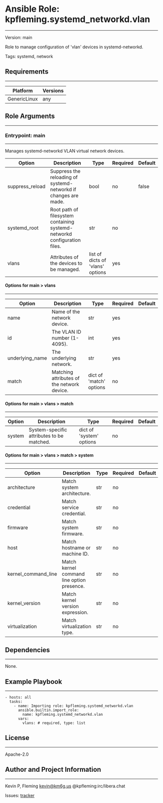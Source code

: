 <!-- BEGIN_ANSIBLE_DOCS -->
# Ansible Role: kpfleming.systemd_networkd.vlan
---
Version: main

Role to manage configuration of 'vlan' devices in systemd-networkd.

Tags: systemd, network

## Requirements
---
| Platform | Versions |
| -------- | -------- |
| GenericLinux | any |

## Role Arguments
---
### Entrypoint: main
---
Manages systemd-networkd VLAN virtual network devices.

|Option|Description|Type|Required|Default|
|---|---|---|---|---|
| suppress_reload | Suppress the reloading of systemd-networkd if changes are made. | bool | no | false |
| systemd_root | Root path of filesystem containing systemd-networkd configuration files. | str | no |  |
| vlans | Attributes of the devices to be managed. | list of dicts of 'vlans' options | yes |  |

#### Options for main > vlans
---
|Option|Description|Type|Required|Default|
|---|---|---|---|---|
| name | Name of the network device. | str | yes |  |
| id | The VLAN ID number (1-4095). | int | yes |  |
| underlying_name | The underlying network. | str | yes |  |
| match | Matching attributes of the network device. | dict of 'match' options | no |  |

#### Options for main > vlans > match
---
|Option|Description|Type|Required|Default|
|---|---|---|---|---|
| system | System-specific attributes to be matched. | dict of 'system' options | no |  |

#### Options for main > vlans > match > system
---
|Option|Description|Type|Required|Default|
|---|---|---|---|---|
| architecture | Match system architecture. | str | no |  |
| credential | Match service credential. | str | no |  |
| firmware | Match system firmware. | str | no |  |
| host | Match hostname or machine ID. | str | no |  |
| kernel_command_line | Match kernel command line option presence. | str | no |  |
| kernel_version | Match kernel version expression. | str | no |  |
| virtualization | Match virtualization type. | str | no |  |


## Dependencies
---
None.

## Example Playbook
---
```
- hosts: all
  tasks:
    - name: Importing role: kpfleming.systemd_networkd.vlan
      ansible.builtin.import_role:
        name: kpfleming.systemd_networkd.vlan
      vars:
        vlans: # required, type: list
```

## License
---
Apache-2.0

## Author and Project Information
---
Kevin P, Fleming <kevin@km6g.us> @kpfleming:irc/libera.chat

Issues: [tracker](https://github.com/kpfleming/ansible-systemd-networkd/issues)
<!-- END_ANSIBLE_DOCS -->
